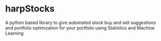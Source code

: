 # harpStocks
A python based library to give automated stock buy and sell suggestions  and portfolio optimization for your portfolio using Statistics and Machine Learning
